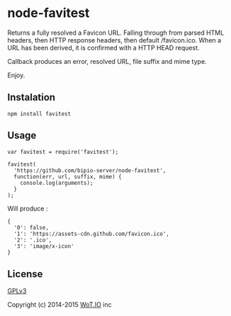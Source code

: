 node-favitest
=============

Returns a fully resolved a Favicon URL.  Falling through from parsed HTML headers, then HTTP response headers, then default /favicon.ico. When a URL has been derived, it is confirmed with a HTTP HEAD request.

Callback produces an error, resolved URL, file suffix and mime type.

Enjoy.

## Instalation

`npm install favitest`

## Usage

```
var favitest = require('favitest');

favitest(
  'https://github.com/bipio-server/node-favitest',
  function(err, url, suffix, mime) {
    console.log(arguments);
  }
);
```

Will produce :

```
{
  '0': false,
  '1': 'https://assets-cdn.github.com/favicon.ico',
  '2': '.ico',
  '3': 'image/x-icon'
}
```

## License

[GPLv3](gpl-3.0.txt)

Copyright (c) 2014-2015 [WoT.IO](http://wot.io) inc
